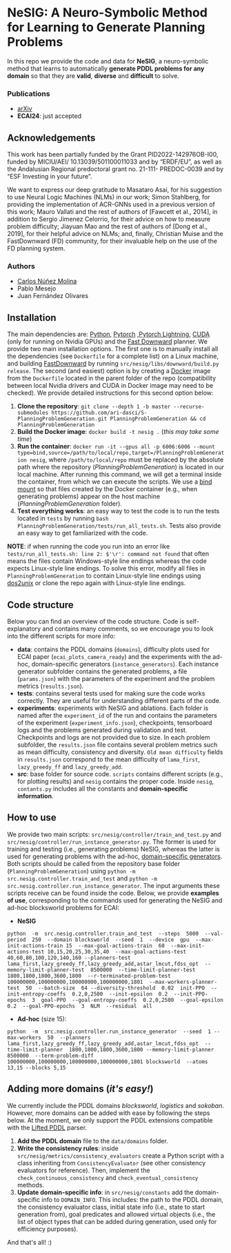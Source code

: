 # NeSIG: A Neuro-Symbolic Method for Learning to Generate Planning Problems

In this repo we provide the code and data for **NeSIG**, a neuro-symbolic method that learns to automatically **generate PDDL problems for any domain** so that they are **valid**, **diverse** and **difficult** to solve.

### Publications
 - [arXiv](https://arxiv.org/pdf/2301.10280)
 - **ECAI24**: just accepted

## Acknowledgements
This work has been partially funded by the Grant PID2022-142976OB-I00, funded by MICIU/AEI/ 10.13039/501100011033 and by “ERDF/EU”, as well as the Andalusian Regional predoctoral grant no. 21-111- PREDOC-0039 and by “ESF Investing in your future”.

We want to express our deep gratitude to Masataro Asai, for his suggestion to use Neural Logic Machines (NLMs) in our work; Simon Stahlberg, for providing the implementation of ACR-GNNs used in a previous version of this work; Mauro Vallati and the rest of authors of [Fawcett et al., 2014], in addition to Sergio Jimenez Celorrio, for their advice on how to measure problem difficulty; Jiayuan Mao and the rest of authors of [Dong et al., 2019], for their helpful advice on NLMs; and, finally, Christian Muise and the FastDownward (FD) community, for their invaluable help on the use of the FD planning system.

### Authors
 - [Carlos Núñez Molina](https://github.com/TheAeryan)
 - Pablo Mesejo
 - Juan Fernández Olivares

## Installation
The main dependencies are: [Python](https://www.python.org/), [Pytorch](https://pytorch.org/) ,[Pytorch Lightning](https://lightning.ai/docs/pytorch/stable/), [CUDA](https://developer.nvidia.com/cuda-toolkit) (only for running on Nvidia GPUs) and the [Fast Downward](https://www.fast-downward.org/) planner. We provide two main installation options. 
The first one is to manually install all the dependencies (see `Dockerfile` for a complete list) on a Linux machine, and building [FastDownward](https://www.fast-downward.org/) by running `src/nesig/libs/downward/build.py release`.
The second (and easiest) option is by creating a [Docker](https://www.docker.com/) image from the `Dockerfile` located in the parent folder of the repo (compatibility between local Nvidia drivers and CUDA in Docker image may need to be checked). We provide detailed instructions for this second option below:

 1. **Clone the repository**: `git clone --depth 1 -b master --recurse-submodules https://github.com/ari-dasci/S-PlanningProblemGeneration.git PlanningProblemGeneration && cd PlanningProblemGeneration `
 2. **Build the Docker image**: `docker build -t nesig .` (*this may take some time*)
 3. **Run the container**: `docker run -it --gpus all -p 6006:6006 --mount type=bind,source=/path/to/local/repo,target=/PlanningProblemGeneration nesig`, where `/path/to/local/repo` must be replaced by the absolute path where the repository (*PlanningProblemGeneration*) is located in our local machine. After running this command, we will get a terminal inside the container, from which we can execute the scripts. We use a [bind mount](https://docs.docker.com/storage/bind-mounts/) so that files created by the Docker container (e.g., when generating problems) appear on the host machine (*PlanningProblemGeneration* folder).
 5. **Test everything works**: an easy way to test the code is to run the tests located in `tests` by running `bash PlanningProblemGeneration/tests/run_all_tests.sh`. Tests also provide an easy way to get familiarized with the code.

**NOTE**: if when running the code you run into an error like `tests/run_all_tests.sh: line 2: $'\r': command not found` that often means the files contain Windows-style line endings whereas the code expects Linux-style line endings. To solve this error, modify all files in `PlanningProblemGeneration` to contain Linux-style line endings using [dos2unix](https://dos2unix.sourceforge.io/) or clone the repo again with Linux-style line endings.

## Code structure
Below you can find an overview of the code structure. Code is self-explanatory and contains many comments, so we encourage you to look into the different scripts for more info:

 - **data**: contains the PDDL domains (`domains`), difficulty plots used for ECAI paper (`ecai_plots_camera_ready`) and the experiments with the ad-hoc, domain-specific generators (`instance_generators`). Each instance generator subfolder contains the generated problems, a file (`params.json`) with the parameters of the experiment and the problem metrics (`results.json`).
 - **tests**: contains several tests used for making sure the code works correctly. They are useful for understanding different parts of the code.
 - **experiments**: experiments with NeSIG and ablations. Each folder is named after the `experiment_id` of the run and contains the parameters of the experiment (`experiment_info.json`), checkpoints, tensorboard logs and the problems generated during validation and test. Checkpoints and logs are not provided due to size. In each problem subfolder, the `results.json` file contains several problem metrics such as mean difficulty, consistency and diversity. `Old mean difficulty` fields in `results.json` correspond to the mean difficulty of `lama_first`, `lazy_greedy_ff` and `lazy_greedy_add`.
 - **src**: base folder for source code. `scripts` contains different scripts (e.g., for plotting results) and `nesig` contains the proper code. Inside `nesig`, `contants.py` includes all the constants and **domain-specific information**.

## How to use
We provide two main scripts: `src/nesig/controller/train_and_test.py` and `src/nesig/controller/run_instance_generator.py`. The former is used for training and testing (i.e., generating problems) NeSIG, whereas the latter is used for generating problems with the ad-hoc, [domain-specific generators](https://github.com/AI-Planning/pddl-generators). Both scripts should be called from the repository base folder (`PlanningProblemGeneration`) using `python -m src.nesig.controller.train_and_test` and `python -m src.nesig.controller.run_instance_generator`. The input arguments these scripts receive can be found inside the code. Below, we provide **examples of use**, corresponding to the commands used for generating the NeSIG and ad-hoc blocksworld problems for ECAI:

 - **NeSIG**
```
python  -m  src.nesig.controller.train_and_test  --steps  5000  --val-period  250  --domain blocksworld  --seed  1  --device  gpu  --max-init-actions-train 15  --max-goal-actions-train  60  --max-init-actions-test 10,15,20,25,30,35,40  --max-goal-actions-test  40,60,80,100,120,140,160 --planners-test lama_first,lazy_greedy_ff,lazy_greedy_add,astar_lmcut,fdss_opt  --memory-limit-planner-test  8500000  --time-limit-planner-test  1800,1800,1800,3600,1800  --r-terminated-problem-test  100000000,100000000,100000000,100000000,1801  --max-workers-planner-test  50  --batch-size  64 --diversity-threshold  0.02  init-PPO  --init-entropy-coeffs  0.2,0,2500  --init-epsilon  0.2  --init-PPO-epochs  3  goal-PPO  --goal-entropy-coeffs  0.2,0,2500  --goal-epsilon  0.2  --goal-PPO-epochs  3  NLM  --residual  all
```

 - **Ad-hoc** (size 15): 
```
python  -m  src.nesig.controller.run_instance_generator  --seed  1 --max-workers  50  --planners lama_first,lazy_greedy_ff,lazy_greedy_add,astar_lmcut,fdss_opt  --time-limit-planner  1800,1800,1800,3600,1800 --memory-limit-planner  8500000  --term-problem-diff 100000000,100000000,100000000,100000000,1801 blocksworld  --atoms 13,15 --blocks 5,15
```

## Adding more domains (*it's easy!*)

We currently include the PDDL domains *blocksworld*, *logistics* and *sokoban*. However, more domains can be added with ease by following the steps below. At the moment, we only support the PDDL extensions compatible with the [Lifted PDDL](https://github.com/AI-Planning/lifted-pddl) parser.

 1. **Add the PDDL domain** file to the `data/domains` folder.
 2. **Write the consistency rules**: inside `src/nesig/metrics/consistency_evaluators` create a Python script with a class inheriting from `ConsistencyEvaluator` (see other consistency evaluators for reference). Then, implement the `check_continuous_consistency` and `check_eventual_consistency` methods.
 3. **Update domain-specific info**: in `src/nesig/constants` add the domain-specific info to `DOMAIN_INFO`. This includes: the path to the PDDL domain, the consistency evaluator class, initial state info (i.e., state to start generation from), goal predicates and allowed virtual objects (i.e., the list of object types that can be added during generation, used only for efficiency purposes).

And that's all! :)